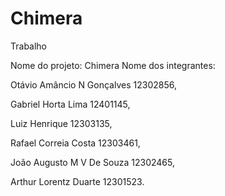 # Chimera
Trabalho 

Nome do projeto: Chimera
Nome dos integrantes: 

Otávio Amâncio N Gonçalves 12302856, 

Gabriel Horta Lima 12401145, 

Luiz Henrique 12303135, 

Rafael Correia Costa 12303461, 

João Augusto M V De Souza 12302465,

Arthur Lorentz Duarte 12301523.

